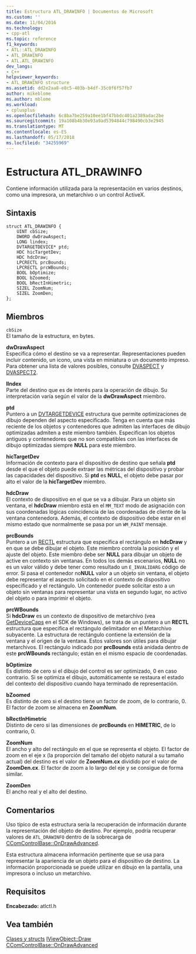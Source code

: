 ```yaml
---
title: Estructura ATL_DRAWINFO | Documentos de Microsoft
ms.custom: ''
ms.date: 11/04/2016
ms.technology:
- cpp-atl
ms.topic: reference
f1_keywords:
- ATL::ATL_DRAWINFO
- ATL_DRAWINFO
- ATL.ATL_DRAWINFO
dev_langs:
- C++
helpviewer_keywords:
- ATL_DRAWINFO structure
ms.assetid: dd2e2aa8-e8c5-403b-b4df-35c0f6f57fb7
author: mikeblome
ms.author: mblome
ms.workload:
- cplusplus
ms.openlocfilehash: 6c8ba7be259a10ee1bf47bbdc401a2389adac2be
ms.sourcegitcommit: 19a108b4b30e93a9ad5394844c798490cb3e2945
ms.translationtype: MT
ms.contentlocale: es-ES
ms.lasthandoff: 05/17/2018
ms.locfileid: "34255969"
---
```

# <a name="atldrawinfo-structure"></a>Estructura ATL_DRAWINFO
Contiene información utilizada para la representación en varios destinos, como una impresora, un metarchivo o un control ActiveX.  
  
## <a name="syntax"></a>Sintaxis  
  
```
struct ATL_DRAWINFO {
    UINT cbSize;
    DWORD dwDrawAspect;
    LONG lindex;
    DVTARGETDEVICE* ptd;
    HDC hicTargetDev;
    HDC hdcDraw;
    LPCRECTL prcBounds;
    LPCRECTL prcWBounds;
    BOOL bOptimize;
    BOOL bZoomed;
    BOOL bRectInHimetric;
    SIZEL ZoomNum;
    SIZEL ZoomDen;
};
```  
  
## <a name="members"></a>Miembros  
 `cbSize`  
 El tamaño de la estructura, en bytes.  
  
 **dwDrawAspect**  
 Especifica cómo el destino se va a representar. Representaciones pueden incluir contenido, un icono, una vista en miniatura o un documento impreso. Para obtener una lista de valores posibles, consulte [DVASPECT](http://msdn.microsoft.com/library/windows/desktop/ms690318) y [DVASPECT2](http://msdn.microsoft.com/library/windows/desktop/ms688644).  
  
 **lIndex**  
 Parte del destino que es de interés para la operación de dibujo. Su interpretación varía según el valor de la **dwDrawAspect** miembro.  
  
 **ptd**  
 Puntero a un [DVTARGETDEVICE](http://msdn.microsoft.com/library/windows/desktop/ms686613) estructura que permite optimizaciones de dibujo dependen del aspecto especificado. Tenga en cuenta que más reciente de los objetos y contenedores que admiten las interfaces de dibujo optimizadas admiten a este miembro también. Especifican los objetos antiguos y contenedores que no son compatibles con las interfaces de dibujo optimizadas siempre **NULL** para este miembro.  
  
 **hicTargetDev**  
 Información de contexto para el dispositivo de destino que señala **ptd** desde el que el objeto puede extraer las métricas del dispositivo y probar las capacidades del dispositivo. Si **ptd** es **NULL**, el objeto debe pasar por alto el valor de la **hicTargetDev** miembro.  
  
 **hdcDraw**  
 El contexto de dispositivo en el que se va a dibujar. Para un objeto sin ventana, el **hdcDraw** miembro está en el `MM_TEXT` modo de asignación con sus coordenadas lógicas coincidencia de las coordenadas de cliente de la ventana contenedora. Además, el contexto de dispositivo debe estar en el mismo estado que normalmente se pasa por un `WM_PAINT` mensaje.  
  
 **prcBounds**  
 Puntero a un [RECTL](http://msdn.microsoft.com/library/windows/desktop/dd162907) estructura que especifica el rectángulo en **hdcDraw** y en que se debe dibujar el objeto. Este miembro controla la posición y el ajuste del objeto. Este miembro debe ser **NULL** para dibujar un objeto de active en contexto sin ventanas. En todos los demás escenarios, **NULL** no es un valor válido y debe tener como resultado un `E_INVALIDARG` código de error. Si pasa el contenedor no**NULL** valor a un objeto sin ventana, el objeto debe representar el aspecto solicitado en el contexto de dispositivo especificado y el rectángulo. Un contenedor puede solicitar esto a un objeto sin ventanas para representar una vista en segundo lugar, no activo del objeto o para imprimir el objeto.  
  
 **prcWBounds**  
 Si **hdcDraw** es un contexto de dispositivo de metarchivo (vea [GetDeviceCaps](http://msdn.microsoft.com/library/windows/desktop/dd144877) en el SDK de Windows), se trata de un puntero a un **RECTL** estructura que especifica el rectángulo delimitador en el Metarchivo subyacente. La estructura de rectángulo contiene la extensión de la ventana y el origen de la ventana. Estos valores son útiles para dibujar metarchivos. El rectángulo indicado por **prcBounds** está anidada dentro de este **prcWBounds** rectángulo; están en el mismo espacio de coordenadas.  
  
 **bOptimize**  
 Es distinto de cero si el dibujo del control es ser optimizado, 0 en caso contrario. Si se optimiza el dibujo, automáticamente se restaura el estado del contexto del dispositivo cuando haya terminado de representación.  
  
 **bZoomed**  
 Es distinto de cero si el destino tiene un factor de zoom, de lo contrario, 0. El factor de zoom se almacena en **ZoomNum**.  
  
 **bRectInHimetric**  
 Distinto de cero si las dimensiones de **prcBounds** en **HIMETRIC**, de lo contrario, 0.  
  
 **ZoomNum**  
 El ancho y alto del rectángulo en el que se representa el objeto. El factor de zoom en el eje x (la proporción del tamaño del objeto natural a su tamaño actual) del destino es el valor de **ZoomNum.cx** dividido por el valor de **ZoomDen.cx**. El factor de zoom a lo largo del eje y se consigue de forma similar.  
  
 **ZoomDen**  
 El ancho real y el alto del destino.  
  
## <a name="remarks"></a>Comentarios  
 Uso típico de esta estructura sería la recuperación de información durante la representación del objeto de destino. Por ejemplo, podría recuperar valores de `ATL_DRAWINFO` dentro de la sobrecarga de [CComControlBase::OnDrawAdvanced](ccomcontrolbase-class.md#ondrawadvanced).  
  
 Esta estructura almacena información pertinente que se usa para representar la apariencia de un objeto para el dispositivo de destino. La información proporcionada se puede utilizar en dibujo en la pantalla, una impresora o incluso un metarchivo.  
  
## <a name="requirements"></a>Requisitos  
 **Encabezado:** atlctl.h  
  
## <a name="see-also"></a>Vea también  
  [Clases y structs](../../atl/reference/atl-classes.md) [IViewObject::Draw](http://msdn.microsoft.com/library/windows/desktop/ms688655)   
 [CComControlBase::OnDrawAdvanced](../../atl/reference/ccomcontrolbase-class.md#ondrawadvanced)





